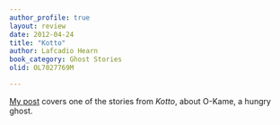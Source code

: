 ```yaml
---
author_profile: true
layout: review
date: 2012-04-24
title: "Kotto"
author: Lafcadio Hearn
book_category: Ghost Stories
olid: OL7027769M

---
```


[My post](https://multoghost.wordpress.com/2012/04/24/o-kame-a-japanese-vampire-tale/) covers one of the stories from *Kotto*, about O-Kame, a hungry ghost.

